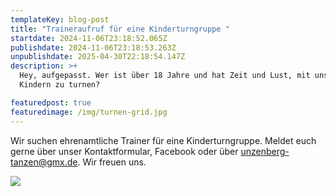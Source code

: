 ```yaml
---
templateKey: blog-post
title: "Traineraufruf für eine Kinderturngruppe "
startdate: 2024-11-06T23:18:52.065Z
publishdate: 2024-11-06T23:18:53.263Z
unpublishdate: 2025-04-30T22:18:54.147Z
description: >+
  Hey, aufgepasst. Wer ist über 18 Jahre und hat Zeit und Lust, mit unseren
  Kindern zu turnen? 

featuredpost: true
featuredimage: /img/turnen-grid.jpg
---
```

Wir suchen ehrenamtliche Trainer für eine Kinderturngruppe. Meldet euch gerne über unser Kontaktformular, Facebook oder über [unzenberg-tanzen@gmx.de](<mailto: unzenberg-tanzen@gmx.de>).
Wir freuen uns.

![](/img/tanzlehrerinnov2024.jpeg)